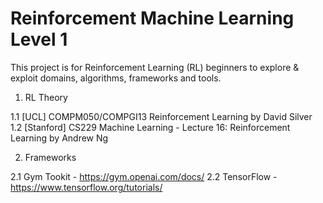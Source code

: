 # Reinforcement Machine Learning Level 1

This project is for Reinforcement Learning (RL) beginners to explore & exploit domains, algorithms, frameworks and tools.

1. RL Theory

1.1 [UCL] COMPM050/COMPGI13 Reinforcement Learning by David Silver
1.2 [Stanford] CS229 Machine Learning - Lecture 16: Reinforcement Learning by Andrew Ng


2. Frameworks

2.1 Gym Tookit - https://gym.openai.com/docs/
2.2 TensorFlow - https://www.tensorflow.org/tutorials/

